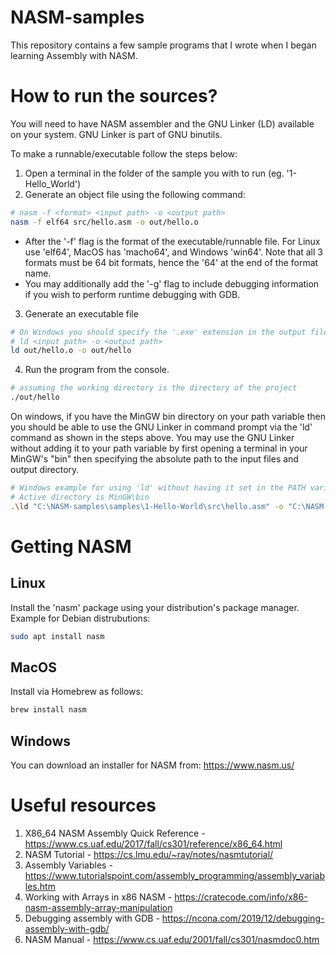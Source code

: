 # NASM-samples
This repository contains a few sample programs that I wrote when I began learning Assembly with NASM.

# How to run the sources?
You will need to have NASM assembler and the GNU Linker (LD) available on your system. GNU Linker is part of GNU binutils.

To make a runnable/executable follow the steps below:
1. Open a terminal in the folder of the sample you with to run (eg. '1-Hello_World')
2. Generate an object file using the following command:
```bash
# nasm -f <format> <input path> -o <output path>
nasm -f elf64 src/hello.asm -o out/hello.o
```
- After the '-f' flag is the format of the executable/runnable file. For Linux use 'elf64', MacOS has 'macho64', and Windows 'win64'. Note that all 3 formats must be 64 bit formats, hence the '64' at the end of the format name. 
- You may additionally add the '-g' flag to include debugging information if you wish to perform runtime debugging with GDB.
3. Generate an executable file
  ```bash
  # On Windows you should specify the '.exe' extension in the output file path
  # ld <input path> -o <output path>
  ld out/hello.o -o out/hello
  ```
4. Run the program from the console.
```bash
# assuming the working directory is the directory of the project
./out/hello
```
On windows, if you have the MinGW bin directory on your path variable then you should be able to use the GNU Linker in command prompt via the 'ld' command as shown in the steps above. You may use the GNU Linker without adding it to your path variable by first opening a terminal in your MinGW's "bin" then specifying the absolute path to the input files and output directory.
```bash
# Windows example for using 'ld' without having it set in the PATH variable
# Active directory is MinGW\bin
.\ld "C:\NASM-samples\samples\1-Hello-World\src\hello.asm" -o "C:\NASM-samples\samples\1-Hello-World\out\hello.exe"
```
# Getting NASM 
## Linux
Install the 'nasm' package using your distribution's package manager. Example for Debian distrubutions:
```bash
sudo apt install nasm
```
## MacOS
Install via Homebrew as follows:
```bash
brew install nasm
```
## Windows
You can download an installer for NASM from: https://www.nasm.us/

# Useful resources
1. X86_64 NASM Assembly Quick Reference - https://www.cs.uaf.edu/2017/fall/cs301/reference/x86_64.html
2. NASM Tutorial - https://cs.lmu.edu/~ray/notes/nasmtutorial/
3. Assembly Variables - https://www.tutorialspoint.com/assembly_programming/assembly_variables.htm
4. Working with Arrays in x86 NASM - https://cratecode.com/info/x86-nasm-assembly-array-manipulation
5. Debugging assembly with GDB - https://ncona.com/2019/12/debugging-assembly-with-gdb/
6. NASM Manual - https://www.cs.uaf.edu/2001/fall/cs301/nasmdoc0.htm
